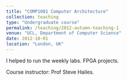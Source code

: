 ```yaml
---
title: "COMP1001 Computer Architecture"
collection: teaching
type: "Undergraduate course"
permalink: /teaching/2012-autumn-teaching-1
venue: "UCL, Department of Computer Science"
date: 2012-10-01
location: "London, UK"
---
```


I helped to run the weekly labs. FPGA projects.

Course instructor: Prof Steve Hailes.
